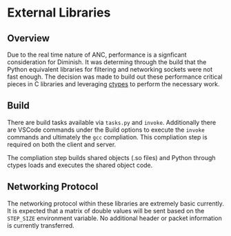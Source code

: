 # External Libraries

## Overview

Due to the real time nature of ANC, performance is a signficant consideration for Diminish. It was determing through the build that the Python equivalent libraries for filtering and networking sockets were not fast enough. The decision was made to build out these performance critical pieces in C libraries and leveraging [ctypes](https://docs.python.org/3/library/ctypes.html) to perform the necessary work.

## Build

There are build tasks available via `tasks.py` and `invoke`. Additionally there are VSCode commands under the Build options to execute the `invoke` commands and ultimately the `gcc` compliation. This compliation step is required on both the client and server.

The compliation step builds shared objects (.so files) and Python through ctypes loads and executes the shared object code.

## Networking Protocol

The networking protocol within these libraries are extremely basic currently. It is expected that a matrix of double values will be sent based on the `STEP_SIZE` environment variable. No additional header or packet information is currently transferred.